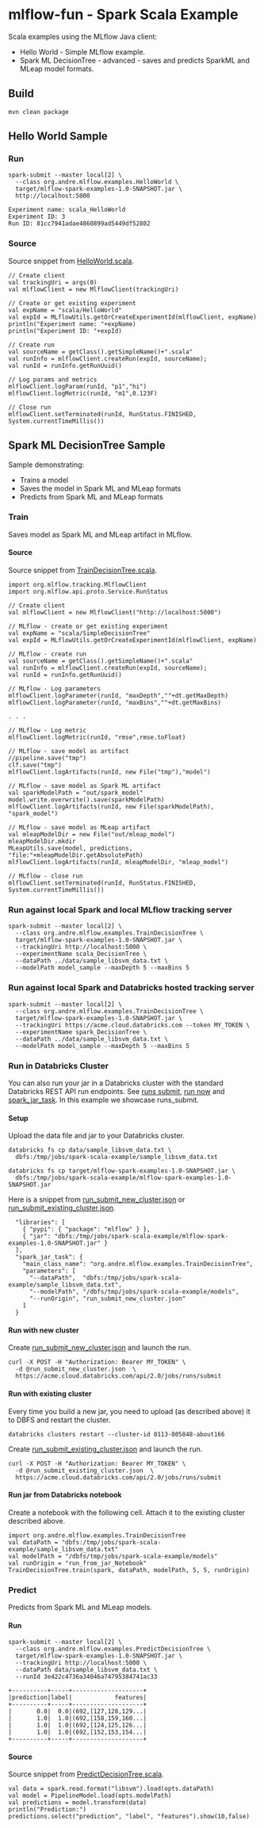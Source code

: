 # mlflow-fun - Spark Scala Example

Scala examples using the MLflow Java client:
* Hello World - Simple MLflow example.
* Spark ML DecisionTree - advanced - saves and predicts SparkML and MLeap model formats.

## Build
```
mvn clean package
```

## Hello World Sample
### Run
```
spark-submit --master local[2] \
  --class org.andre.mlflow.examples.HelloWorld \
  target/mlflow-spark-examples-1.0-SNAPSHOT.jar \
  http://localhost:5000
```
```
Experiment name: scala_HelloWorld
Experiment ID: 3
Run ID: 81cc7941adae4860899ad5449df52802
```

### Source
Source snippet from [HelloWorld.scala](src/main/scala/org/andre/mlflow/examples/HelloWorld.scala).
```
// Create client
val trackingUri = args(0)
val mlflowClient = new MlflowClient(trackingUri)

// Create or get existing experiment
val expName = "scala/HelloWorld"
val expId = MLflowUtils.getOrCreateExperimentId(mlflowClient, expName)
println("Experiment name: "+expName)
println("Experiment ID: "+expId)

// Create run
val sourceName = getClass().getSimpleName()+".scala"
val runInfo = mlflowClient.createRun(expId, sourceName);
val runId = runInfo.getRunUuid()

// Log params and metrics
mlflowClient.logParam(runId, "p1","hi")
mlflowClient.logMetric(runId, "m1",0.123F)

// Close run
mlflowClient.setTerminated(runId, RunStatus.FINISHED, System.currentTimeMillis())
```

## Spark ML DecisionTree Sample

Sample demonstrating:
*  Trains a model
*  Saves the model in Spark ML and MLeap formats
*  Predicts from Spark ML and MLeap formats

### Train

Saves model as Spark ML and MLeap artifact in MLflow.


#### Source

Source snippet from [TrainDecisionTree.scala](src/main/scala/org/andre/mlflow/examples/TrainDecisionTree.scala).
```
import org.mlflow.tracking.MlflowClient
import org.mlflow.api.proto.Service.RunStatus

// Create client
val mlflowClient = new MlflowClient("http://localhost:5000")

// MLflow - create or get existing experiment
val expName = "scala/SimpleDecisionTree"
val expId = MLflowUtils.getOrCreateExperimentId(mlflowClient, expName)

// MLflow - create run
val sourceName = getClass().getSimpleName()+".scala"
val runInfo = mlflowClient.createRun(expId, sourceName);
val runId = runInfo.getRunUuid()

// MLflow - Log parameters
mlflowClient.logParameter(runId, "maxDepth",""+dt.getMaxDepth)
mlflowClient.logParameter(runId, "maxBins",""+dt.getMaxBins)

. . . 

// MLflow - Log metric
mlflowClient.logMetric(runId, "rmse",rmse.toFloat)

// MLflow - save model as artifact
//pipeline.save("tmp")
clf.save("tmp")
mlflowClient.logArtifacts(runId, new File("tmp"),"model")

// MLflow - save model as Spark ML artifact
val sparkModelPath = "out/spark_model"
model.write.overwrite().save(sparkModelPath)
mlflowClient.logArtifacts(runId, new File(sparkModelPath), "spark_model")

// MLflow - save model as MLeap artifact
val mleapModelDir = new File("out/mleap_model")
mleapModelDir.mkdir
MLeapUtils.save(model, predictions, "file:"+mleapModelDir.getAbsolutePath)
mlflowClient.logArtifacts(runId, mleapModelDir, "mleap_model")

// MLflow - close run
mlflowClient.setTerminated(runId, RunStatus.FINISHED, System.currentTimeMillis())
```

### Run against local Spark and local MLflow tracking server

```
spark-submit --master local[2] \
  --class org.andre.mlflow.examples.TrainDecisionTree \
  target/mlflow-spark-examples-1.0-SNAPSHOT.jar \
  --trackingUri http://localhost:5000 \
  --experimentName scala_DecisionTree \
  --dataPath ../data/sample_libsvm_data.txt \
  --modelPath model_sample --maxDepth 5 --maxBins 5
```

### Run against local Spark and Databricks hosted tracking server

```
spark-submit --master local[2] \
  --class org.andre.mlflow.examples.TrainDecisionTree \
  target/mlflow-spark-examples-1.0-SNAPSHOT.jar \
  --trackingUri https://acme.cloud.databricks.com --token MY_TOKEN \
  --experimentName spark_DecisionTree \
  --dataPath ../data/sample_libsvm_data.txt \
  --modelPath model_sample --maxDepth 5 --maxBins 5
```

### Run in Databricks Cluster

You can also run your jar in a Databricks cluster with the standard Databricks REST API run endpoints.
See [runs submit](https://docs.databricks.com/api/latest/jobs.html#runs-submit), [run now](https://docs.databricks.com/api/latest/jobs.html#run-now) and [spark_jar_task](https://docs.databricks.com/api/latest/jobs.html#jobssparkjartask).
In this example we showcase runs_submit.

#### Setup

Upload the data file and jar to your Databricks cluster.
```
databricks fs cp data/sample_libsvm_data.txt \
  dbfs:/tmp/jobs/spark-scala-example/sample_libsvm_data.txt

databricks fs cp target/mlflow-spark-examples-1.0-SNAPSHOT.jar \
  dbfs:/tmp/jobs/spark-scala-example/mlflow-spark-examples-1.0-SNAPSHOT.jar
```

Here is a snippet from
[run_submit_new_cluster.json](run_submit_new_cluster.json) or
[run_submit_existing_cluster.json](run_submit_existing_cluster.json).
```
  "libraries": [
    { "pypi": { "package": "mlflow" } },
    { "jar": "dbfs:/tmp/jobs/spark-scala-example/mlflow-spark-examples-1.0-SNAPSHOT.jar" }
  ],
  "spark_jar_task": {
    "main_class_name": "org.andre.mlflow.examples.TrainDecisionTree",
    "parameters": [ 
      "--dataPath",  "dbfs:/tmp/jobs/spark-scala-example/sample_libsvm_data.txt",
      "--modelPath", "/dbfs/tmp/jobs/spark-scala-example/models",
      "--runOrigin", "run_submit_new_cluster.json"
    ]
  }
```

#### Run with new cluster

Create [run_submit_new_cluster.json](run_submit_new_cluster.json) and launch the run.
```
curl -X POST -H "Authorization: Bearer MY_TOKEN" \
  -d @run_submit_new_cluster.json  \
  https://acme.cloud.databricks.com/api/2.0/jobs/runs/submit
```

#### Run with existing cluster

Every time you build a new jar, you need to upload (as described above) it to DBFS and restart the cluster.
```
databricks clusters restart --cluster-id 0113-005848-about166
```

Create [run_submit_existing_cluster.json](run_submit_existing_cluster.json) and launch the run.
```
curl -X POST -H "Authorization: Bearer MY_TOKEN" \
  -d @run_submit_existing_cluster.json  \
  https://acme.cloud.databricks.com/api/2.0/jobs/runs/submit
```

#### Run jar from Databricks notebook

Create a notebook with the following cell. Attach it to the existing cluster described above.
```
import org.andre.mlflow.examples.TrainDecisionTree
val dataPath = "dbfs:/tmp/jobs/spark-scala-example/sample_libsvm_data.txt"
val modelPath = "/dbfs/tmp/jobs/spark-scala-example/models"
val runOrigin = "run_from_jar_Notebook"
TrainDecisionTree.train(spark, dataPath, modelPath, 5, 5, runOrigin)
```

### Predict

Predicts from Spark ML and MLeap models.

#### Run
```
spark-submit --master local[2] \
  --class org.andre.mlflow.examples.PredictDecisionTree \
  target/mlflow-spark-examples-1.0-SNAPSHOT.jar \
  --trackingUri http://localhost:5000 \
  --dataPath data/sample_libsvm_data.txt \
  --runId 3e422c4736a34046a74795384741ac33
```

```
+----------+-----+--------------------+
|prediction|label|            features|
+----------+-----+--------------------+
|       0.0|  0.0|(692,[127,128,129...|
|       1.0|  1.0|(692,[158,159,160...|
|       1.0|  1.0|(692,[124,125,126...|
|       1.0|  1.0|(692,[152,153,154...|
+----------+-----+--------------------+
```

#### Source

Source snippet from [PredictDecisionTree.scala](src/main/scala/org/andre/mlflow/examples/PredictDecisionTree.scala).
```
val data = spark.read.format("libsvm").load(opts.dataPath)
val model = PipelineModel.load(opts.modelPath)
val predictions = model.transform(data)
println("Prediction:")
predictions.select("prediction", "label", "features").show(10,false)
```
